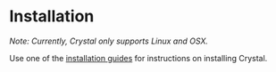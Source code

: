 # Installation

*Note: Currently, Crystal only supports Linux and OSX.*

Use one of the [installation guides](https://crystal-lang.org/install/) for instructions on installing Crystal.
